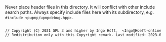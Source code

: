 Never place header files in this directory. It will conflict with other include search paths. Always specify include files here with its subdirectory, e.g. `#include <pupnp/upnpdebug.hpp>`.

<pre><sup>
// Copyright (C) 2021 GPL 3 and higher by Ingo Höft,  &#60;Ingo&#64;Hoeft-online.de&#62;
// Redistribution only with this Copyright remark. Last modified: 2023-07-26
</sup></sup>
